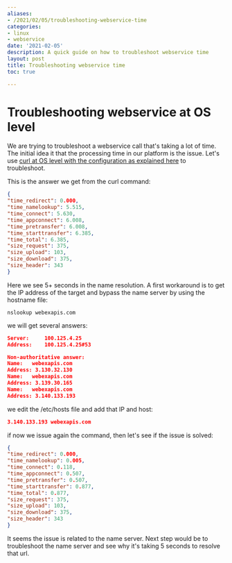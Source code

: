 ```yaml
---
aliases:
- /2021/02/05/troubleshooting-webservice-time
categories:
- linux 
- webservice
date: '2021-02-05'
description: A quick guide on how to troubleshoot webservice time
layout: post
title: Troubleshooting webservice time
toc: true

---
```


# Troubleshooting webservice at OS level
We are trying to troubleshoot a webservice call that's taking a lot of time. The initial idea it that the processing time in our platform is the issue. Let's use [curl at OS level with the configuration as explained here](https://jpons.es/2021/03/how-to-get-times-from-curl/) to troubleshoot.

This is the answer we get from the curl command:

```json
{
"time_redirect": 0.000,
"time_namelookup": 5.515,
"time_connect": 5.630,
"time_appconnect": 6.008,
"time_pretransfer": 6.008,
"time_starttransfer": 6.385,
"time_total": 6.385,
"size_request": 375,
"size_upload": 103,
"size_download": 375,
"size_header": 343
}
```


Here we see 5+ seconds in the name resolution. A first workaround is to get the IP address of the target and bypass the name server by using the hostname file:

```shell
nslookup webexapis.com
```

we will get several answers:

```json
Server:		100.125.4.25
Address:	100.125.4.25#53

Non-authoritative answer:
Name:	webexapis.com
Address: 3.130.32.130
Name:	webexapis.com
Address: 3.139.30.165
Name:	webexapis.com
Address: 3.140.133.193
```

we edit the /etc/hosts file and add that IP and host:

```json
3.140.133.193 webexapis.com
```

if now we issue again the command, then let's see if the issue is solved:

```json
{
"time_redirect": 0.000,
"time_namelookup": 0.005,
"time_connect": 0.118,
"time_appconnect": 0.507,
"time_pretransfer": 0.507,
"time_starttransfer": 0.877,
"time_total": 0.877,
"size_request": 375,
"size_upload": 103,
"size_download": 375,
"size_header": 343
}


```

It seems the issue is related to the name server. Next step would be to troubleshoot the name server and see why it's taking 5 seconds to resolve that url.
